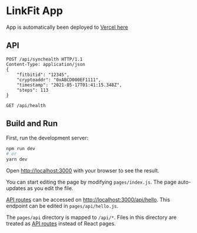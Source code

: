# LinkFit App #
App is automatically been deployed to [Vercel here](https://linkfit.vercel.app/)

## API ##

```
POST /api/synchealth HTTP/1.1
Content-Type: application/json
{
    "fitbitid": "12345",
    "cryptoaddr": "0xABCD000EF1111",
    "timestamp": "2021-05-17T01:41:15.348Z",
    "steps": 113
}
```
```
GET /api/health
```

## Build and Run

First, run the development server:

```bash
npm run dev
# or
yarn dev
```

Open [http://localhost:3000](http://localhost:3000) with your browser to see the result.

You can start editing the page by modifying `pages/index.js`. The page auto-updates as you edit the file.

[API routes](https://nextjs.org/docs/api-routes/introduction) can be accessed on [http://localhost:3000/api/hello](http://localhost:3000/api/hello). This endpoint can be edited in `pages/api/hello.js`.

The `pages/api` directory is mapped to `/api/*`. Files in this directory are treated as [API routes](https://nextjs.org/docs/api-routes/introduction) instead of React pages.